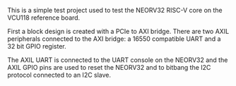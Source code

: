 This is a simple test project used to test the NEORV32 RISC-V core on
the VCU118 reference board.

First a block design is created with a PCIe to AXI bridge.  There are
two AXIL peripherals connected to the AXI bridge: a 16550 compatible
UART and a 32 bit GPIO register.

The AXIL UART is connected to the UART console on the NEORV32 and the
AXIL GPIO pins are used to reset the NEORV32 and to bitbang the I2C
protocol connected to an I2C slave.



